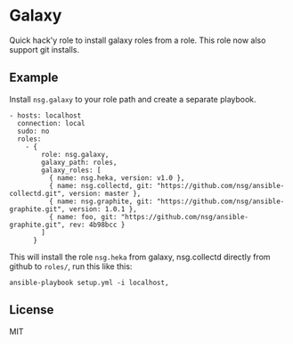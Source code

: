 Galaxy
========

Quick hack'y role to install galaxy roles from a role. This role now also support git installs.

Example
-------------------------

Install `nsg.galaxy` to your role path and create a separate playbook.

```
- hosts: localhost
  connection: local
  sudo: no
  roles:
    - { 
        role: nsg.galaxy, 
        galaxy_path: roles,
        galaxy_roles: [
          { name: nsg.heka, version: v1.0 },
          { name: nsg.collectd, git: "https://github.com/nsg/ansible-collectd.git", version: master },
          { name: nsg.graphite, git: "https://github.com/nsg/ansible-graphite.git", version: 1.0.1 },
          { name: foo, git: "https://github.com/nsg/ansible-graphite.git", rev: 4b98bcc }
        ]
      }
```

This will install the role `nsg.heka` from galaxy, nsg.collectd directly from github to `roles/`,
run this like this:

`ansible-playbook setup.yml -i localhost,`

License
-------

MIT
